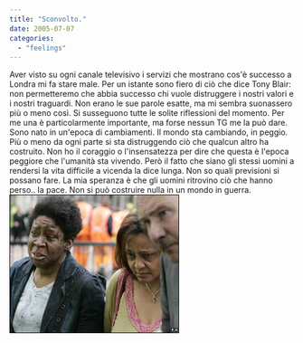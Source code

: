 ```yaml
---
title: "Sconvolto."
date: 2005-07-07
categories: 
  - "feelings"
---
```


Aver visto su ogni canale televisivo i servizi che mostrano cos'è successo a Londra mi fa stare male. Per un istante sono fiero di ciò che dice Tony Blair: non permetteremo che abbia successo chi vuole distruggere i nostri valori e i nostri traguardi. Non erano le sue parole esatte, ma mi sembra suonassero più o meno così. Si susseguono tutte le solite riflessioni del momento. Per me una è particolarmente importante, ma forse nessun TG me la può dare. Sono nato in un'epoca di cambiamenti. Il mondo sta cambiando, in peggio. Più o meno da ogni parte si sta distruggendo ciò che qualcun altro ha costruito. Non ho il coraggio o l'insensatezza per dire che questa è l'epoca peggiore che l'umanità sta vivendo. Però il fatto che siano gli stessi uomini a rendersi la vita difficile a vicenda la dice lunga. Non so quali previsioni si possano fare. La mia speranza è che gli uomini ritrovino ciò che hanno perso.. la pace. Non si può costruire nulla in un mondo in guerra. ![Taken from BBC site. Rights reserved.](images/_41276947_edgewarewalkwound.jpg)
